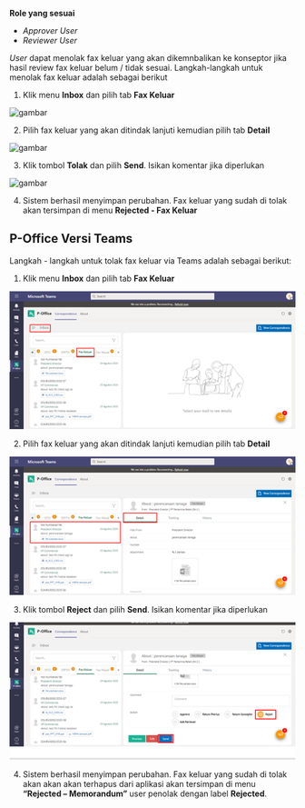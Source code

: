 **Role yang sesuai**

- *Approver User*
- *Reviewer User*

*User* dapat menolak fax keluar yang akan dikemnbalikan ke konseptor jika hasil review fax keluar belum / tidak sesuai. Langkah-langkah untuk menolak fax keluar adalah sebagai berikut

1. Klik menu **Inbox** dan pilih tab **Fax Keluar**

![gambar](SC_FaxKeluar/FK44.png)

2. Pilih fax keluar yang akan ditindak lanjuti kemudian pilih tab **Detail**

![gambar](SC_FaxKeluar/FK45.png)

3. Klik tombol **Tolak** dan pilih **Send**. Isikan komentar jika diperlukan

![gambar](SC_FaxKeluar/FK46.png)

4. Sistem berhasil menyimpan perubahan. Fax keluar yang sudah di tolak akan tersimpan di menu **Rejected - Fax Keluar**

## **P-Office Versi Teams**

Langkah - langkah untuk tolak fax keluar via Teams adalah sebagai berikut:

1. Klik menu **Inbox** dan pilih tab **Fax Keluar**

![gambar](FaxKeluar/FK_Teams/FK40.png)

2. Pilih fax keluar yang akan ditindak lanjuti kemudian pilih tab **Detail**

![gambar](FaxKeluar/FK_Teams/FK47.png)

3. Klik tombol **Reject** dan pilih **Send**. Isikan komentar jika diperlukan

![gambar](FaxKeluar/FK_Teams/FK48.png)

4.	Sistem berhasil menyimpan perubahan. Fax keluar yang sudah di tolak akan akan akan terhapus dari aplikasi akan tersimpan di menu **“Rejected – Memorandum”** user penolak dengan label **Rejected**.